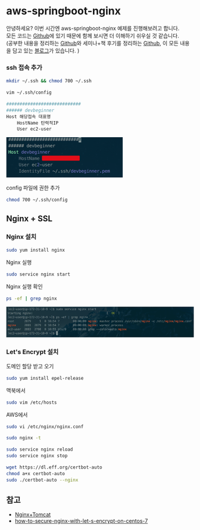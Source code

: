 # aws-springboot-nginx

안녕하세요? 이번 시간엔 aws-springboot-nginx 예제를 진행해보려고 합니다.  
모든 코드는 [Github](https://github.com/jojoldu/blog-code/tree/master/aws-springboot-nginx)에 있기 때문에 함께 보시면 더 이해하기 쉬우실 것 같습니다.  
(공부한 내용을 정리하는 [Github](https://github.com/jojoldu/blog-code)와 세미나+책 후기를 정리하는 [Github](https://github.com/jojoldu/review), 이 모든 내용을 담고 있는 [블로그](http://jojoldu.tistory.com/)가 있습니다. )<br/>


### ssh 접속 추가

```bash
mkdir ~/.ssh && chmod 700 ~/.ssh
```

```bash
vim ~/.ssh/config
```

```bash
############################
###### devbeginner
Host 해당접속 대표명
    HostName 탄력적IP
    User ec2-user
```

![step18](./images/step18.png)

config 파일에 권한 추가

```bash
chmod 700 ~/.ssh/config
```

## Nginx + SSL

### Nginx 설치

```bash
sudo yum install nginx
```

Nginx 실행

```bash
sudo service nginx start
```

Nginx 실행 확인

```bash
ps -ef | grep nginx
```

![nginx 실행 확인](./images/nginx확인.png)

### Let's Encrypt 설치

도메인 할당 받고 오기

```bash
sudo yum install epel-release
```

맥북에서

```bash
sudo vim /etc/hosts
```

AWS에서

```bash
sudo vi /etc/nginx/nginx.conf
```

```bash
sudo nginx -t
```

```bash
sudo service nginx reload
sudo service nginx stop
```

```bash
wget https://dl.eff.org/certbot-auto
chmod a+x certbot-auto
sudo ./certbot-auto --nginx
```

## 참고

* [Nginx+Tomcat](https://medium.com/@taeyeolkim/aws-ec2%EC%97%90-tomcat8-%EC%84%A4%EC%B9%98%ED%95%98%EA%B8%B0-nginx%EC%99%80-%EC%97%B0%EB%8F%99-1a2c91adf09a)
* [how-to-secure-nginx-with-let-s-encrypt-on-centos-7](https://www.digitalocean.com/community/tutorials/how-to-secure-nginx-with-let-s-encrypt-on-centos-7)